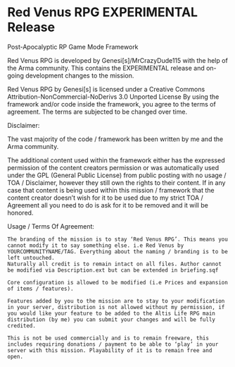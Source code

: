 # Red Venus RPG EXPERIMENTAL Release
Post-Apocalyptic RP Game Mode Framework

Red Venus RPG is developed by Genesi[s]/MrCrazyDude115 with the help of the Arma community.
This contains the EXPERIMENTAL release and on-going development changes to the mission.

Red Venus RPG by Genesi[s] is licensed under a Creative Commons Attribution-NonCommercial-NoDerivs 3.0 Unported License
By using the framework and/or code inside the framework, you agree to the terms of agreement.
The terms are subjected to be changed over time.

Disclaimer:

The vast majority of the code / framework has been written by me and the Arma community.

The additional content used within the framework either has the expressed permission of the content creators permission or was automatically used under the GPL (General Public License) from public posting with no usage / TOA / Disclaimer, however they still own the rights to their content.
If in any case that content is being used within this mission / framework that the content creator doesn’t wish for it to be used due to my strict TOA / Agreement all you need to do is ask for it to be removed and it will be honored. 

Usage / Terms Of Agreement:

    The branding of the mission is to stay ‘Red Venus RPG’. This means you cannot modify it to say something else. i.e Red Venus by YOURCOMMUNITYNAME/TAG. Everything about the naming / branding is to be left untouched.
    Naturally all credit is to remain intact on all files. Author cannot be modified via Description.ext but can be extended in briefing.sqf

    Core configuration is allowed to be modified (i.e Prices and expansion of items / features).
    
    Features added by you to the mission are to stay to your modification in your server, distribution is not allowed without my permission, if you would like your feature to be added to the Altis Life RPG main distribution (by me) you can submit your changes and will be fully credited.

    This is not be used commercially and is to remain freeware, this includes requiring donations / payment to be able to ‘play’ in your server with this mission. Playability of it is to remain free and open.
